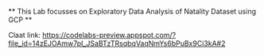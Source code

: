 ** This Lab focusses on Exploratory Data Analysis of Natality Dataset using GCP **

Claat link: https://codelabs-preview.appspot.com/?file_id=14zEJOAmw7pI_JSaBTzTRsqbqVaqNmYs6bPuBx9Ci3kA#2

